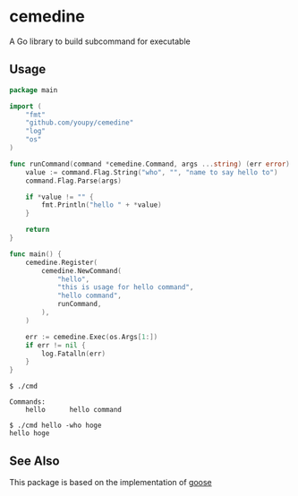 # cemedine

A Go library to build subcommand for executable

## Usage

```go
package main

import (
    "fmt"
    "github.com/youpy/cemedine"
    "log"
    "os"
)

func runCommand(command *cemedine.Command, args ...string) (err error) {
    value := command.Flag.String("who", "", "name to say hello to")
    command.Flag.Parse(args)

	if *value != "" {
		fmt.Println("hello " + *value)
	}

	return
}

func main() {
    cemedine.Register(
        cemedine.NewCommand(
            "hello",
            "this is usage for hello command",
            "hello command",
            runCommand,
        ),
    )

	err := cemedine.Exec(os.Args[1:])
	if err != nil {
		log.Fatalln(err)
	}
}
```

```
$ ./cmd

Commands:
    hello      hello command

$ ./cmd hello -who hoge
hello hoge
```

## See Also

This package is based on the implementation of [goose](https://bitbucket.org/liamstask/goose/src/a9882a2ed799e698d21706769cd8db004ed68f79/cmd/goose/?at=master)

